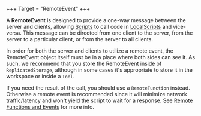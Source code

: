 +++
Target = "RemoteEvent"
+++

A **RemoteEvent** is designed to provide a one-way message between the server and clients, allowing [Scripts](https://developer.roblox.com/api-reference/class/Script) to call code in [LocalScripts](https://developer.roblox.com/api-reference/class/LocalScript) and vice-versa. This message can be directed from one client to the server, from the server to a particular client, or from the server to all clients.In order for both the server and clients to utilize a remote event, the RemoteEvent object itself must be in a place where both sides can see it. As such, we recommend that you store the RemoteEvent inside of `ReplicatedStorage`, although in some cases it's appropriate to store it in the workspace or inside a `Tool`.If you need the result of the call, you should use a `RemoteFunction` instead. Otherwise a remote event is recommended since it will minimize network traffic/latency and won't yield the script to wait for a response. See [Remote Functions and Events](https://developer.roblox.com/search#stq=Remote%20Functions%20and%20Events) for more info.